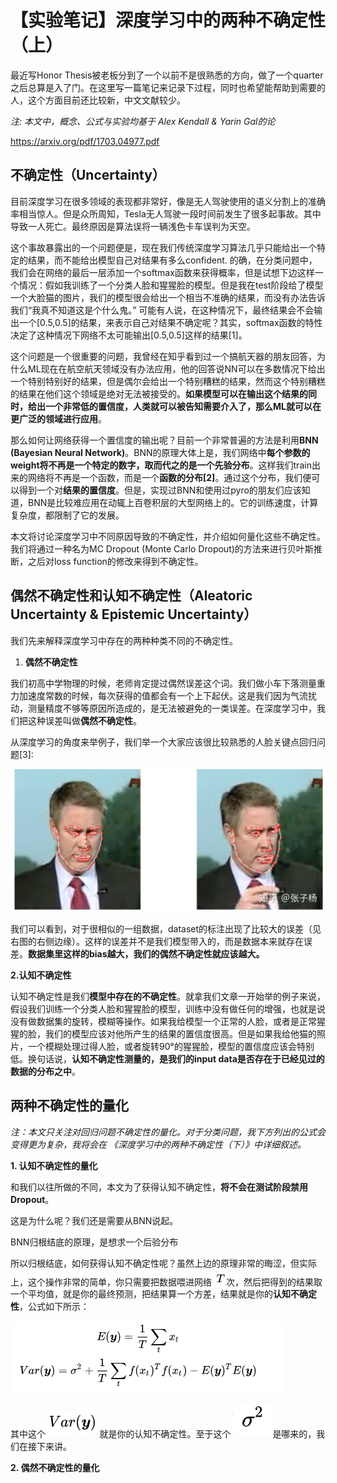 # 【实验笔记】深度学习中的两种不确定性（上）

最近写Honor Thesis被老板分到了一个以前不是很熟悉的方向，做了一个quarter之后总算是入了门。在这里写一篇笔记来记录下过程，同时也希望能帮助到需要的人，这个方面目前还比较新，中文文献较少。

*注: 本文中，概念、公式与实验均基于 Alex Kendall & Yarin Gal的论*

https://arxiv.org/pdf/1703.04977.pdf

## **不确定性（Uncertainty）**

目前深度学习在很多领域的表现都非常好，像是无人驾驶使用的语义分割上的准确率相当惊人。但是众所周知，Tesla无人驾驶一段时间前发生了很多起事故。其中导致一人死亡。最终原因是算法误将一辆浅色卡车误判为天空。

这个事故暴露出的一个问题便是，现在我们传统深度学习算法几乎只能给出一个特定的结果，而不能给出模型自己对结果有多么confident. 的确，在分类问题中，我们会在网络的最后一层添加一个softmax函数来获得概率，但是试想下边这样一个情况：假如我训练了一个分类人脸和猩猩脸的模型。但是我在test阶段给了模型一个大脸猫的图片，我们的模型很会给出一个相当不准确的结果，而没有办法告诉我们“我真不知道这是个什么鬼。” 可能有人说，在这种情况下，最终结果会不会输出一个[0.5,0.5]的结果，来表示自己对结果不确定呢？其实，softmax函数的特性决定了这种情况下网络不太可能输出[0.5,0.5]这样的结果[1]。

这个问题是一个很重要的问题，我曾经在知乎看到过一个搞航天器的朋友回答，为什么ML现在在航空航天领域没有办法应用，他的回答说NN可以在多数情况下给出一个特别特别好的结果，但是偶尔会给出一个特别糟糕的结果，然而这个特别糟糕的结果在他们这个领域是绝对无法被接受的。**如果模型可以在输出这个结果的同时，给出一个非常低的置信度，人类就可以被告知需要介入了，那么ML就可以在更广泛的领域进行应用**。

那么如何让网络获得一个置信度的输出呢？目前一个非常普遍的方法是利用**BNN (Bayesian Neural Network)**。BNN的原理大体上是，我们网络中**每个参数的weight将不再是一个特定的数字，取而代之的是一个先验分布**。这样我们train出来的网络将不再是一个函数，而是一个**函数的分布[2]**。通过这个分布，我们便可以得到一个对**结果的置信度**。但是，实现过BNN和使用过pyro的朋友们应该知道，BNN是比较难应用在动辄上百卷积层的大型网络上的。它的训练速度，计算复杂度，都限制了它的发展。

本文将讨论深度学习中不同原因导致的不确定性，并介绍如何量化这些不确定性。我们将通过一种名为MC Dropout (Monte Carlo Dropout)的方法来进行贝叶斯推断，之后对loss function的修改来得到不确定性。



## **偶然不确定性和认知不确定性（Aleatoric Uncertainty & Epistemic Uncertainty）**

我们先来解释深度学习中存在的两种种类不同的不确定性。

1. **偶然不确定性**

我们初高中学物理的时候，老师肯定提过偶然误差这个词。我们做小车下落测量重力加速度常数的时候，每次获得的值都会有一个上下起伏。这是我们因为气流扰动，测量精度不够等原因所造成的，是无法被避免的一类误差。在深度学习中，我们把这种误差叫做**偶然不确定性**。

从深度学习的角度来举例子，我们举一个大家应该很比较熟悉的人脸关键点回归问题[3]:

![img](深度学习中的不确定性.assets/v2-59f5dfc8995fac1b13edf369006fef80_1440w.jpg)

我们可以看到，对于很相似的一组数据，dataset的标注出现了比较大的误差（见右图的右侧边缘）。这样的误差并不是我们模型带入的，而是数据本来就存在误差。**数据集里这样的bias越大，我们的偶然不确定性就应该越大。**

**2.认知不确定性**

认知不确定性是我们**模型中存在的不确定性**。就拿我们文章一开始举的例子来说，假设我们训练一个分类人脸和猩猩脸的模型，训练中没有做任何的增强，也就是说没有做数据集的旋转，模糊等操作。如果我给模型一个正常的人脸，或者是正常猩猩的脸，我们的模型应该对他所产生的结果的置信度很高。但是如果我给他猫的照片，一个模糊处理过得人脸，或者旋转90°的猩猩脸，模型的置信度应该会特别低。换句话说，**认知不确定性测量的，是我们的input data是否存在于已经见过的数据的分布之中**。

## **两种不确定性的量化**

*注：本文只关注对回归问题不确定性的量化。对于分类问题，我下方列出的公式会变得更为复杂，我将会在 《深度学习中的两种不确定性（下）》中详细叙述。*

**1. 认知不确定性的量化**

和我们以往所做的不同，本文为了获得认知不确定性，**将不会在测试阶段禁用Dropout**。

这是为什么呢？我们还是需要从BNN说起。

BNN归根结底的原理，是想求一个后验分布





所以归根结底，如何获得认知不确定性呢？虽然上边的原理非常的晦涩，但实际上，这个操作非常的简单，你只需要把数据喂进网络 <img src="深度学习中的不确定性.assets/image-20201116145819401.png" alt="image-20201116145819401" style="zoom:50%;" />次，然后把得到的结果取一个平均值，就是你的最终预测，把结果算一个方差，结果就是你的**认知不确定性**，公式如下所示：

<img src="深度学习中的不确定性.assets/image-20201116145841252.png" alt="image-20201116145841252" style="zoom:50%;" />

其中这个<img src="深度学习中的不确定性.assets/image-20201116150549937.png" alt="image-20201116150549937" style="zoom: 67%;" />就是你的认知不确定性。至于这个 ![image-20201116150619790](深度学习中的不确定性.assets/image-20201116150619790.png)是哪来的，我们在接下来讲。



**2. 偶然不确定性的量化**



